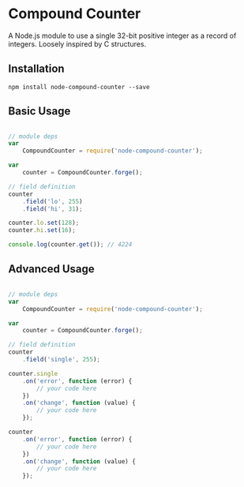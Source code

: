 # Compound Counter

A Node.js module to use a single 32-bit positive integer as a record of integers. Loosely inspired by C structures.

## Installation

```
npm install node-compound-counter --save
```

## Basic Usage

```javascript

// module deps
var
    CompoundCounter = require('node-compound-counter');

var
    counter = CompoundCounter.forge();

// field definition
counter
    .field('lo', 255)
    .field('hi', 31);

counter.lo.set(128);
counter.hi.set(16);

console.log(counter.get()); // 4224
```

## Advanced Usage

```javascript

// module deps
var
    CompoundCounter = require('node-compound-counter');

var
    counter = CompoundCounter.forge();

// field definition
counter
    .field('single', 255);

counter.single
    .on('error', function (error) {
        // your code here
    })
    .on('change', function (value) {
        // your code here
    });

counter
    .on('error', function (error) {
        // your code here
    })
    .on('change', function (value) {
        // your code here
    });
```
